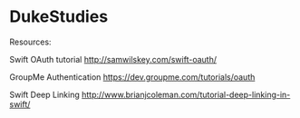 # DukeStudies

Resources:

Swift OAuth tutorial
http://samwilskey.com/swift-oauth/

GroupMe Authentication
https://dev.groupme.com/tutorials/oauth

Swift Deep Linking
http://www.brianjcoleman.com/tutorial-deep-linking-in-swift/
